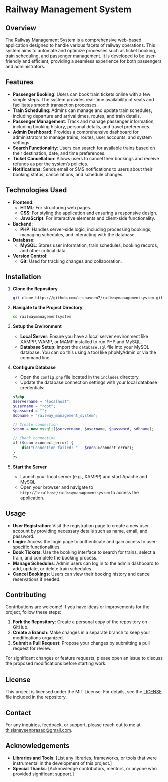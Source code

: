 # Railway Management System

## Overview

The Railway Management System is a comprehensive web-based application designed to handle various facets of railway operations. This system aims to automate and optimize processes such as ticket booking, train scheduling, and passenger management. It is developed to be user-friendly and efficient, providing a seamless experience for both passengers and administrators.

## Features

- **Passenger Booking**: Users can book train tickets online with a few simple steps. The system provides real-time availability of seats and facilitates smooth transaction processes.
- **Train Scheduling**: Admins can manage and update train schedules, including departure and arrival times, routes, and train details.
- **Passenger Management**: Track and manage passenger information, including booking history, personal details, and travel preferences.
- **Admin Dashboard**: Provides a comprehensive dashboard for administrators to manage trains, routes, user accounts, and system settings.
- **Search Functionality**: Users can search for available trains based on their destination, date, and time preferences.
- **Ticket Cancellation**: Allows users to cancel their bookings and receive refunds as per the system’s policies.
- **Notifications**: Sends email or SMS notifications to users about their booking status, cancellations, and schedule changes.

## Technologies Used

- **Frontend**: 
  - **HTML**: For structuring web pages.
  - **CSS**: For styling the application and ensuring a responsive design.
  - **JavaScript**: For interactive elements and client-side functionality.
- **Backend**: 
  - **PHP**: Handles server-side logic, including processing bookings, managing schedules, and interacting with the database.
- **Database**: 
  - **MySQL**: Stores user information, train schedules, booking records, and other critical data.
- **Version Control**: 
  - **Git**: Used for tracking changes and collaboration.

## Installation

1. **Clone the Repository**

    ```bash
    git clone https://github.com/itsnaveen7/railwaymanagementsystem.git
    ```

2. **Navigate to the Project Directory**

    ```bash
    cd railwaymanagementsystem
    ```

3. **Setup the Environment**

   - **Local Server**: Ensure you have a local server environment like XAMPP, WAMP, or MAMP installed to run PHP and MySQL.
   - **Database Setup**: Import the `database.sql` file into your MySQL database. You can do this using a tool like phpMyAdmin or via the command line.

4. **Configure Database**

   - Open the `config.php` file located in the `includes` directory.
   - Update the database connection settings with your local database credentials:

    ```php
    <?php
    $servername = "localhost";
    $username = "root";
    $password = "";
    $dbname = "railway_management_system";

    // Create connection
    $conn = new mysqli($servername, $username, $password, $dbname);

    // Check connection
    if ($conn->connect_error) {
        die("Connection failed: " . $conn->connect_error);
    }
    ?>
    ```

5. **Start the Server**

   - Launch your local server (e.g., XAMPP) and start Apache and MySQL.
   - Open your browser and navigate to `http://localhost/railwaymanagementsystem` to access the application.

## Usage

- **User Registration**: Visit the registration page to create a new user account by providing necessary details such as name, email, and password.
- **Login**: Access the login page to authenticate and gain access to user-specific functionalities.
- **Book Tickets**: Use the booking interface to search for trains, select a train, and complete the booking process.
- **Manage Schedules**: Admin users can log in to the admin dashboard to add, update, or delete train schedules.
- **Cancel Bookings**: Users can view their booking history and cancel reservations if needed.

## Contributing

Contributions are welcome! If you have ideas or improvements for the project, follow these steps:

1. **Fork the Repository**: Create a personal copy of the repository on GitHub.
2. **Create a Branch**: Make changes in a separate branch to keep your modifications organized.
3. **Submit a Pull Request**: Propose your changes by submitting a pull request for review.

For significant changes or feature requests, please open an issue to discuss the proposed modifications before starting work.

## License

This project is licensed under the MIT License. For details, see the [LICENSE](LICENSE) file included in the repository.

## Contact

For any inquiries, feedback, or support, please reach out to me at [thisisnaveenprasad@gmail.com](mailto:thisisnaveenprasad@gmail.com).

## Acknowledgements

- **Libraries and Tools**: [List any libraries, frameworks, or tools that were instrumental in the development of this project.]
- **Special Thanks**: [Acknowledge contributors, mentors, or anyone who provided significant support.]

